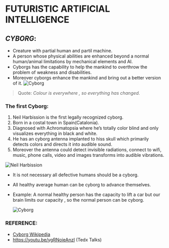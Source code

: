 # __FUTURISTIC ARTIFICIAL INTELLIGENCE__
## *__CYBORG__*:
* Creature with partial human  and partil machine.
* A person whose physical abilities are enhanced beyond a normal human/animal limitations by mechanical elements and AI.
* Cyborgs has the capability to help the mankind to overthrow the problem of weakness and disabilities.
* Moreover cyborgs enhance the mankind and bring out a better version of it.
![Cyborg](https://i0.wp.com/coolhunting.mystagingwebsite.com/wp-content/uploads/2014/12/neil-harbisson-charged-3.jpg?resize=1088%2C725)
>Quote: *Colour is everywhere , so everything has changed.*


### __The first Cyborg__:
1.  Neil Harbission is the first legally recognized cyborg.
2.  Born in a costal town in Spain(Catalonia).
3.  Diagnosed with Achromatopsia where he’s  totally color blind and only visualizes everything in black and white.  
4.  He has an cyborg antenna implanted to hiss skull which primarily detects colors and directs it into audible sound. 
5.  Moreover the antenna could detect invisible radiations, connect to wifi, music, phone calls, video and images transforms into audible vibrations. 
   
![Neil Harbission](https://everwideningcircles.com/wp-content/uploads/2020/04/Picture-9-Lars-Norgaard_small-1821x1024.jpg)

* It is not necessary all defective humans should be a cyborg.
* All healthy average human can be cyborg to advance themselves.
* Example: A normal healthy person has the capacity to lift a car but our brain limits our capacity , so the normal person can be cyborg.


  ![Cyborg](https://static.comicvine.com/uploads/original/11111/111114841/4055431-3129974099-depos.jpg) 




### __REFERENCE__: 
 * [Cyborg Wikipedia](https://en.wikipedia.org/wiki/Cyborg) 
 * https://youtu.be/ygRNoieAnzI (Tedx Talks)
